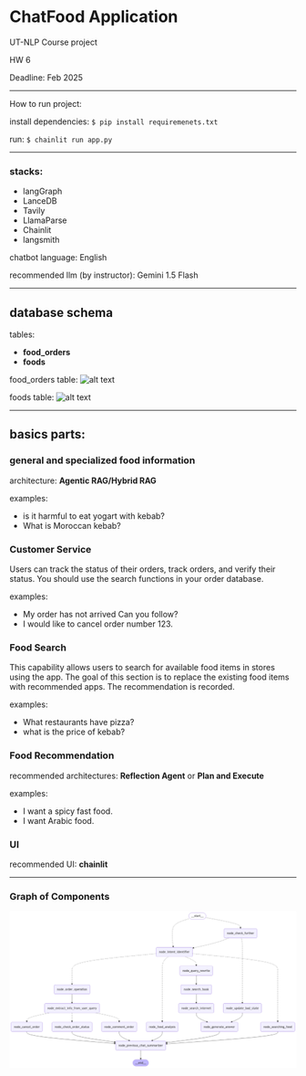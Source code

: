 # ChatFood Application

UT-NLP Course project

HW 6

Deadline: Feb 2025

---

How to run project:

install dependencies: `$ pip install requiremenets.txt` 

run: `$ chainlit run app.py`

---

### stacks: 
- langGraph
- LanceDB
- Tavily
- LlamaParse
- Chainlit
- langsmith

chatbot language: English

recommended llm (by instructor): Gemini 1.5 Flash

---

## database schema

tables:
- **food_orders**
- **foods**

food_orders table:
![alt text](assets/p1.png)


foods table:
![alt text](assets/p2.png)

---

## basics parts:

### general and specialized food information

architecture: **Agentic RAG/Hybrid RAG**

examples: 

- is it harmful to eat yogart with kebab?
- What is Moroccan kebab?

### Customer Service
Users can track the status of their orders, track orders, and verify their status.
You should use the search functions in your order database.

examples:
- My order has not arrived Can you follow?
- I would like to cancel order number 123.

### Food Search
This capability allows users to search for available food items in stores using the app. The goal of this section is to replace the existing food items with recommended apps. The recommendation is recorded.

examples:
- What restaurants have pizza?
- what is the price of kebab?


### Food Recommendation

recommended architectures: **Reflection Agent** or **Plan and Execute**

examples:

- I want a spicy fast food.
- I want Arabic food.

### UI

recommended UI: **chainlit**

---


### Graph of Components

![graph](assets/graph.png)